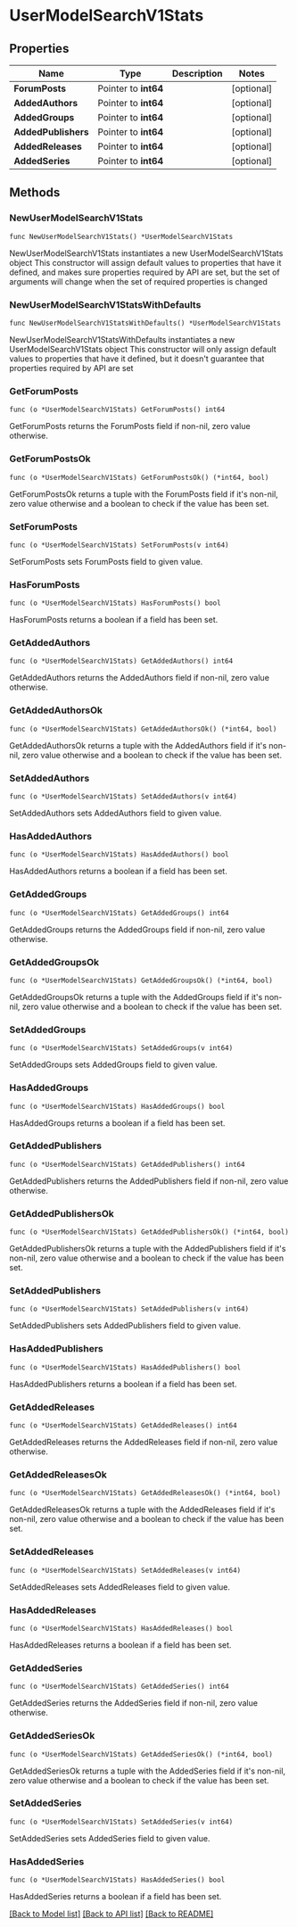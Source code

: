 # UserModelSearchV1Stats

## Properties

Name | Type | Description | Notes
------------ | ------------- | ------------- | -------------
**ForumPosts** | Pointer to **int64** |  | [optional] 
**AddedAuthors** | Pointer to **int64** |  | [optional] 
**AddedGroups** | Pointer to **int64** |  | [optional] 
**AddedPublishers** | Pointer to **int64** |  | [optional] 
**AddedReleases** | Pointer to **int64** |  | [optional] 
**AddedSeries** | Pointer to **int64** |  | [optional] 

## Methods

### NewUserModelSearchV1Stats

`func NewUserModelSearchV1Stats() *UserModelSearchV1Stats`

NewUserModelSearchV1Stats instantiates a new UserModelSearchV1Stats object
This constructor will assign default values to properties that have it defined,
and makes sure properties required by API are set, but the set of arguments
will change when the set of required properties is changed

### NewUserModelSearchV1StatsWithDefaults

`func NewUserModelSearchV1StatsWithDefaults() *UserModelSearchV1Stats`

NewUserModelSearchV1StatsWithDefaults instantiates a new UserModelSearchV1Stats object
This constructor will only assign default values to properties that have it defined,
but it doesn't guarantee that properties required by API are set

### GetForumPosts

`func (o *UserModelSearchV1Stats) GetForumPosts() int64`

GetForumPosts returns the ForumPosts field if non-nil, zero value otherwise.

### GetForumPostsOk

`func (o *UserModelSearchV1Stats) GetForumPostsOk() (*int64, bool)`

GetForumPostsOk returns a tuple with the ForumPosts field if it's non-nil, zero value otherwise
and a boolean to check if the value has been set.

### SetForumPosts

`func (o *UserModelSearchV1Stats) SetForumPosts(v int64)`

SetForumPosts sets ForumPosts field to given value.

### HasForumPosts

`func (o *UserModelSearchV1Stats) HasForumPosts() bool`

HasForumPosts returns a boolean if a field has been set.

### GetAddedAuthors

`func (o *UserModelSearchV1Stats) GetAddedAuthors() int64`

GetAddedAuthors returns the AddedAuthors field if non-nil, zero value otherwise.

### GetAddedAuthorsOk

`func (o *UserModelSearchV1Stats) GetAddedAuthorsOk() (*int64, bool)`

GetAddedAuthorsOk returns a tuple with the AddedAuthors field if it's non-nil, zero value otherwise
and a boolean to check if the value has been set.

### SetAddedAuthors

`func (o *UserModelSearchV1Stats) SetAddedAuthors(v int64)`

SetAddedAuthors sets AddedAuthors field to given value.

### HasAddedAuthors

`func (o *UserModelSearchV1Stats) HasAddedAuthors() bool`

HasAddedAuthors returns a boolean if a field has been set.

### GetAddedGroups

`func (o *UserModelSearchV1Stats) GetAddedGroups() int64`

GetAddedGroups returns the AddedGroups field if non-nil, zero value otherwise.

### GetAddedGroupsOk

`func (o *UserModelSearchV1Stats) GetAddedGroupsOk() (*int64, bool)`

GetAddedGroupsOk returns a tuple with the AddedGroups field if it's non-nil, zero value otherwise
and a boolean to check if the value has been set.

### SetAddedGroups

`func (o *UserModelSearchV1Stats) SetAddedGroups(v int64)`

SetAddedGroups sets AddedGroups field to given value.

### HasAddedGroups

`func (o *UserModelSearchV1Stats) HasAddedGroups() bool`

HasAddedGroups returns a boolean if a field has been set.

### GetAddedPublishers

`func (o *UserModelSearchV1Stats) GetAddedPublishers() int64`

GetAddedPublishers returns the AddedPublishers field if non-nil, zero value otherwise.

### GetAddedPublishersOk

`func (o *UserModelSearchV1Stats) GetAddedPublishersOk() (*int64, bool)`

GetAddedPublishersOk returns a tuple with the AddedPublishers field if it's non-nil, zero value otherwise
and a boolean to check if the value has been set.

### SetAddedPublishers

`func (o *UserModelSearchV1Stats) SetAddedPublishers(v int64)`

SetAddedPublishers sets AddedPublishers field to given value.

### HasAddedPublishers

`func (o *UserModelSearchV1Stats) HasAddedPublishers() bool`

HasAddedPublishers returns a boolean if a field has been set.

### GetAddedReleases

`func (o *UserModelSearchV1Stats) GetAddedReleases() int64`

GetAddedReleases returns the AddedReleases field if non-nil, zero value otherwise.

### GetAddedReleasesOk

`func (o *UserModelSearchV1Stats) GetAddedReleasesOk() (*int64, bool)`

GetAddedReleasesOk returns a tuple with the AddedReleases field if it's non-nil, zero value otherwise
and a boolean to check if the value has been set.

### SetAddedReleases

`func (o *UserModelSearchV1Stats) SetAddedReleases(v int64)`

SetAddedReleases sets AddedReleases field to given value.

### HasAddedReleases

`func (o *UserModelSearchV1Stats) HasAddedReleases() bool`

HasAddedReleases returns a boolean if a field has been set.

### GetAddedSeries

`func (o *UserModelSearchV1Stats) GetAddedSeries() int64`

GetAddedSeries returns the AddedSeries field if non-nil, zero value otherwise.

### GetAddedSeriesOk

`func (o *UserModelSearchV1Stats) GetAddedSeriesOk() (*int64, bool)`

GetAddedSeriesOk returns a tuple with the AddedSeries field if it's non-nil, zero value otherwise
and a boolean to check if the value has been set.

### SetAddedSeries

`func (o *UserModelSearchV1Stats) SetAddedSeries(v int64)`

SetAddedSeries sets AddedSeries field to given value.

### HasAddedSeries

`func (o *UserModelSearchV1Stats) HasAddedSeries() bool`

HasAddedSeries returns a boolean if a field has been set.


[[Back to Model list]](../README.md#documentation-for-models) [[Back to API list]](../README.md#documentation-for-api-endpoints) [[Back to README]](../README.md)


